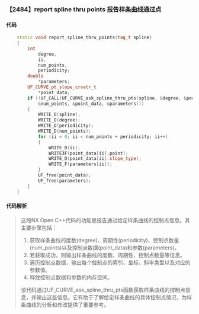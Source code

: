 ### 【2484】report spline thru points 报告样条曲线通过点

#### 代码

```cpp
    static void report_spline_thru_points(tag_t spline)  
    {  
        int  
            degree,  
            ii,  
            num_points,  
            periodicity;  
        double  
            *parameters;  
        UF_CURVE_pt_slope_crvatr_t  
            *point_data;  
        if (!UF_CALL(UF_CURVE_ask_spline_thru_pts(spline, &degree, &periodicity,  
            &num_points, &point_data, &parameters)))  
        {  
            WRITE_D(spline);  
            WRITE_D(degree);  
            WRITE_D(periodicity);  
            WRITE_D(num_points);  
            for (ii = 0; ii < num_points + periodicity; ii++)  
            {  
                WRITE_D(ii);  
                WRITE3F(point_data[ii].point);  
                WRITE_D(point_data[ii].slope_type);  
                WRITE_F(parameters[ii]);  
            }  
            UF_free(point_data);  
            UF_free(parameters);  
        }  
    }

```

#### 代码解析

> 这段NX Open C++代码的功能是报告通过给定样条曲线的控制点信息。其主要步骤包括：
>
> 1. 获取样条曲线的度数(degree)、周期性(periodicity)、控制点数量(num_points)以及控制点数据(point_data)和参数(parameters)。
> 2. 若获取成功，则输出样条曲线的度数、周期性、控制点数量等信息。
> 3. 遍历控制点数据，输出每个控制点的索引、坐标、斜率类型以及对应的参数值。
> 4. 释放控制点数据和参数的内存空间。
>
> 该代码通过UF_CURVE_ask_spline_thru_pts函数获取样条曲线的控制点信息，并输出这些信息。它有助于了解给定样条曲线的具体控制点情况，为样条曲线的分析和修改提供了重要参考。
>

